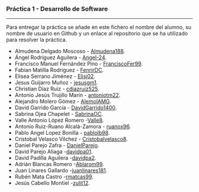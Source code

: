### Práctica 1 - Desarrollo de Software
---

Para entregar la práctica se añade en este fichero el nombre del alumno, su nombre de usuario en Github y un enlace al repositorio que se ha utilizado para resolver la práctica.

* Almudena Delgado Moscoso - [Almudena188](https://github.com/Almudena188/Calculadora-Sencilla).
* Ángel Rodríguez Aguilera - [Angel-24](https://github.com/Angel-24/Entornos-de-Desarrollo/blob/main/src/AplicacionCalculadoraAndroidStudioAngelRodriguezAguilera.zip).
* Francisco Manuel Fernández Pino - [FranciscoFer99](https://github.com/FranciscoFer99/Calculator).
* Fabian Matilla Rodriguez - [FenrirDC](https://github.com/Fenrir-DC/calculadoraAndroidStudio).
* Elisea Serrano Jiménez - [Elisj02](https://github.com/Elisj02/EntornosDesarrollo/tree/master/Calculadora).
* Jesus Guijarro Muñoz - [jesusgm1](https://github.com/jesusgm1/Calculadora-Prueba).
* Christian Díaz Ruiz - [cdiazruiz525](https://github.com/cdiazruiz525/MinCalc_ChristianDiazRuiz.git).
* Antonio Jesús Trujillo Marín - [antoniotm22](https://github.com/antoniotm22/PracticaED/blob/master/README.md).
* Alejandro Molero Gómez - [AlemolAMG](https://github.com/alemolamg/calculadoraAndroid).
* David Garrido García - [DavidGarrido1400](https://github.com/DavidGarrido1400/Calculadora.git).
* Sabrina Ojea Chapelet - [SabrinaOC](https://github.com/SabrinaOC/SabrinaEjerciciosEntornosDesarrollo.git).
* Valle Antonio López Romero -[Valle8](https://github.com/Valle8/calculadora.git).
* Antonio Ruiz-Ruano Alcalá-Zamora - [ruanox96](https://github.com/ruanox96/EntornosDesarrolloARRAZ/tree/main/calculadora/src).
* Pablo Angel Lopez Bonilla - [pablolb98](https://github.com/Pablolb98/CalculadoraAndroidStudio.git).
* Cristobal Velasco Vilchez - [Cristobalvelasco8](https://github.com/cristobalvelasco8/EntornosDesarrollo/tree/main/calculadora/src).
* Daniel Parejo Zafra - [DanielParejo](https://github.com/DanielParejo/calculadora).
* David Parejo Aliaga -[davidpa01](https://github.com/davidpa01/CalculadoraAndroid.git).
* David Padilla Aguilera -[davidpa2](https://github.com/davidpa2/AndroidCalculator).
* Adrián Blancas Romero -[Ablarom99](https://github.com/Ablarom99/QuickMathsCalculator.git).
* Juan Linares Gallardo -[juanlinares181](https://github.com/juanlinares181/Calculadora).
* Rubén Mata Castro -[rmatcas99](https://github.com/rmatcas99/CalculadoraAndoridStudio).
* Jesús Cabello Montiel -[zulit12](https://github.com/zulit12/Calculadora.git).
